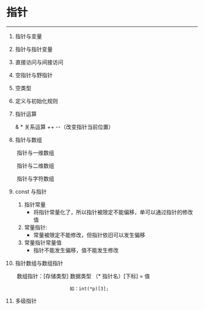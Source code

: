 # 指针

---

1. 指针与变量

2. 指针与指针变量

3. 直接访问与间接访问

4. 空指针与野指针

5. 空类型

6. 定义与初始化规则

7. 指针运算

      &     *    关系运算  ++  --（改变指针当前位置）

8. 指针与数组

   ​     指针与一维数组

   ​	 指针与二维数组

   ​	 指针与字符数组

9. const 与指针

      1. 指针常量
            * 将指针常量化了，所以指针被限定不能偏移，单可以通过指针的修改值
      2. 常量指针:
            * 常量被限定不能修改，但指针依旧可以发生偏移
      3. 常量指针常量值
            * 指针不能发生偏移，值不能发生修改

10. 指针数组与数组指针

      ​		数组指针：[存储类型] 数据类型  （* 指针名）[下标] = 值

       						如：int(*p)[3];

11. 多级指针

       